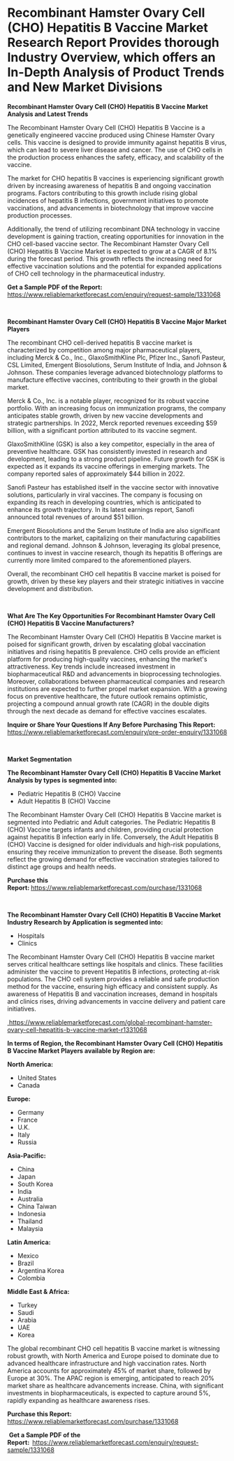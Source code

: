 <p><h1>Recombinant Hamster Ovary Cell (CHO) Hepatitis B Vaccine Market Research Report Provides thorough Industry Overview, which offers an In-Depth Analysis of Product Trends and New Market Divisions</h1></p><p><strong>Recombinant Hamster Ovary Cell (CHO) Hepatitis B Vaccine Market Analysis and Latest Trends</strong></p>
<p><p>The Recombinant Hamster Ovary Cell (CHO) Hepatitis B Vaccine is a genetically engineered vaccine produced using Chinese Hamster Ovary cells. This vaccine is designed to provide immunity against hepatitis B virus, which can lead to severe liver disease and cancer. The use of CHO cells in the production process enhances the safety, efficacy, and scalability of the vaccine. </p><p>The market for CHO hepatitis B vaccines is experiencing significant growth driven by increasing awareness of hepatitis B and ongoing vaccination programs. Factors contributing to this growth include rising global incidences of hepatitis B infections, government initiatives to promote vaccinations, and advancements in biotechnology that improve vaccine production processes. </p><p>Additionally, the trend of utilizing recombinant DNA technology in vaccine development is gaining traction, creating opportunities for innovation in the CHO cell-based vaccine sector. The Recombinant Hamster Ovary Cell (CHO) Hepatitis B Vaccine Market is expected to grow at a CAGR of 8.1% during the forecast period. This growth reflects the increasing need for effective vaccination solutions and the potential for expanded applications of CHO cell technology in the pharmaceutical industry.</p></p>
<p><strong>Get a Sample PDF of the Report:&nbsp;</strong> <a href="https://www.reliablemarketforecast.com/enquiry/request-sample/1331068?utm_campaign=3617&utm_medium=2&utm_source=Github&utm_content=ia&utm_term=19042025&utm_id=recombinant-hamster-ovary-cell-cho-hepatitis-b-vaccine">https://www.reliablemarketforecast.com/enquiry/request-sample/1331068</a></p>
<p>&nbsp;</p>
<p><strong>Recombinant Hamster Ovary Cell (CHO) Hepatitis B Vaccine Major Market Players</strong></p>
<p><p>The recombinant CHO cell-derived hepatitis B vaccine market is characterized by competition among major pharmaceutical players, including Merck & Co., Inc., GlaxoSmithKline Plc, Pfizer Inc., Sanofi Pasteur, CSL Limited, Emergent Biosolutions, Serum Institute of India, and Johnson & Johnson. These companies leverage advanced biotechnology platforms to manufacture effective vaccines, contributing to their growth in the global market.</p><p>Merck & Co., Inc. is a notable player, recognized for its robust vaccine portfolio. With an increasing focus on immunization programs, the company anticipates stable growth, driven by new vaccine developments and strategic partnerships. In 2022, Merck reported revenues exceeding $59 billion, with a significant portion attributed to its vaccine segment.</p><p>GlaxoSmithKline (GSK) is also a key competitor, especially in the area of preventive healthcare. GSK has consistently invested in research and development, leading to a strong product pipeline. Future growth for GSK is expected as it expands its vaccine offerings in emerging markets. The company reported sales of approximately $44 billion in 2022.</p><p>Sanofi Pasteur has established itself in the vaccine sector with innovative solutions, particularly in viral vaccines. The company is focusing on expanding its reach in developing countries, which is anticipated to enhance its growth trajectory. In its latest earnings report, Sanofi announced total revenues of around $51 billion.</p><p>Emergent Biosolutions and the Serum Institute of India are also significant contributors to the market, capitalizing on their manufacturing capabilities and regional demand. Johnson & Johnson, leveraging its global presence, continues to invest in vaccine research, though its hepatitis B offerings are currently more limited compared to the aforementioned players.</p><p>Overall, the recombinant CHO cell hepatitis B vaccine market is poised for growth, driven by these key players and their strategic initiatives in vaccine development and distribution.</p></p>
<p>&nbsp;</p>
<p><strong>What Are The Key Opportunities For Recombinant Hamster Ovary Cell (CHO) Hepatitis B Vaccine Manufacturers?</strong></p>
<p><p>The Recombinant Hamster Ovary Cell (CHO) Hepatitis B Vaccine market is poised for significant growth, driven by escalating global vaccination initiatives and rising hepatitis B prevalence. CHO cells provide an efficient platform for producing high-quality vaccines, enhancing the market's attractiveness. Key trends include increased investment in biopharmaceutical R&D and advancements in bioprocessing technologies. Moreover, collaborations between pharmaceutical companies and research institutions are expected to further propel market expansion. With a growing focus on preventive healthcare, the future outlook remains optimistic, projecting a compound annual growth rate (CAGR) in the double digits through the next decade as demand for effective vaccines escalates.</p></p>
<p><strong>Inquire or Share Your Questions If Any Before Purchasing This Report:</strong> <a href="https://www.reliablemarketforecast.com/enquiry/pre-order-enquiry/1331068?utm_campaign=3617&utm_medium=2&utm_source=Github&utm_content=ia&utm_term=19042025&utm_id=recombinant-hamster-ovary-cell-cho-hepatitis-b-vaccine">https://www.reliablemarketforecast.com/enquiry/pre-order-enquiry/1331068</a></p>
<p>&nbsp;</p>
<p><strong>Market Segmentation</strong></p>
<p><strong>The Recombinant Hamster Ovary Cell (CHO) Hepatitis B Vaccine Market Analysis by types is segmented into:</strong></p>
<p><ul><li>Pediatric Hepatitis B (CHO) Vaccine</li><li>Adult Hepatitis B (CHO) Vaccine</li></ul></p>
<p><p>The Recombinant Hamster Ovary Cell (CHO) Hepatitis B Vaccine market is segmented into Pediatric and Adult categories. The Pediatric Hepatitis B (CHO) Vaccine targets infants and children, providing crucial protection against hepatitis B infection early in life. Conversely, the Adult Hepatitis B (CHO) Vaccine is designed for older individuals and high-risk populations, ensuring they receive immunization to prevent the disease. Both segments reflect the growing demand for effective vaccination strategies tailored to distinct age groups and health needs.</p></p>
<p><strong>Purchase this Report:&nbsp;</strong><a href="https://www.reliablemarketforecast.com/purchase/1331068?utm_campaign=3617&utm_medium=2&utm_source=Github&utm_content=ia&utm_term=19042025&utm_id=recombinant-hamster-ovary-cell-cho-hepatitis-b-vaccine">https://www.reliablemarketforecast.com/purchase/1331068</a></p>
<p>&nbsp;</p>
<p><strong>The Recombinant Hamster Ovary Cell (CHO) Hepatitis B Vaccine Market Industry Research by Application is segmented into:</strong></p>
<p><ul><li>Hospitals</li><li>Clinics</li></ul></p>
<p><p>The Recombinant Hamster Ovary Cell (CHO) Hepatitis B vaccine market serves critical healthcare settings like hospitals and clinics. These facilities administer the vaccine to prevent Hepatitis B infections, protecting at-risk populations. The CHO cell system provides a reliable and safe production method for the vaccine, ensuring high efficacy and consistent supply. As awareness of Hepatitis B and vaccination increases, demand in hospitals and clinics rises, driving advancements in vaccine delivery and patient care initiatives.</p></p>
<p><a href="https://www.reliablemarketforecast.com/global-recombinant-hamster-ovary-cell-hepatitis-b-vaccine-market-r1331068?utm_campaign=3617&utm_medium=2&utm_source=Github&utm_content=ia&utm_term=19042025&utm_id=recombinant-hamster-ovary-cell-cho-hepatitis-b-vaccine">&nbsp;https://www.reliablemarketforecast.com/global-recombinant-hamster-ovary-cell-hepatitis-b-vaccine-market-r1331068</a></p>
<p><strong>In terms of Region, the Recombinant Hamster Ovary Cell (CHO) Hepatitis B Vaccine Market Players available by Region are:</strong></p>
<p>
    <p> <strong> North America: </strong>
        <ul>
            <li>United States</li>
            <li>Canada</li>
        </ul>
        </p> 
    <p> <strong> Europe: </strong>
        <ul>
            <li>Germany</li>
            <li>France</li>
            <li>U.K.</li>
            <li>Italy</li>
            <li>Russia</li>
        </ul>
        </p> 
    <p> <strong> Asia-Pacific: </strong>
        <ul>
            <li>China</li>
            <li>Japan</li>
            <li>South Korea</li>
            <li>India</li>
            <li>Australia</li>
            <li>China Taiwan</li>
            <li>Indonesia</li>
            <li>Thailand</li>
            <li>Malaysia</li>
        </ul>
        </p> 
    <p> <strong> Latin America: </strong>
        <ul>
            <li>Mexico</li>
            <li>Brazil</li>
            <li>Argentina Korea</li>
            <li>Colombia</li>
        </ul>
        </p> 
    <p> <strong> Middle East & Africa: </strong>
        <ul>
            <li>Turkey</li>
            <li>Saudi</li>
            <li>Arabia</li>
            <li>UAE</li>
            <li>Korea</li>
        </ul>
    </p>
    </p>
<p><p>The global recombinant CHO cell hepatitis B vaccine market is witnessing robust growth, with North America and Europe poised to dominate due to advanced healthcare infrastructure and high vaccination rates. North America accounts for approximately 45% of market share, followed by Europe at 30%. The APAC region is emerging, anticipated to reach 20% market share as healthcare advancements increase. China, with significant investments in biopharmaceuticals, is expected to capture around 5%, rapidly expanding as healthcare awareness rises.</p></p>
<p><strong>Purchase this Report: </strong><a href="https://www.reliablemarketforecast.com/purchase/1331068?utm_campaign=3617&utm_medium=2&utm_source=Github&utm_content=ia&utm_term=19042025&utm_id=recombinant-hamster-ovary-cell-cho-hepatitis-b-vaccine">https://www.reliablemarketforecast.com/purchase/1331068</a></p>
<p>&nbsp;<strong>Get a Sample PDF of the Report:&nbsp;&nbsp;</strong><a href="https://www.reliablemarketforecast.com/enquiry/request-sample/1331068?utm_campaign=3617&utm_medium=2&utm_source=Github&utm_content=ia&utm_term=19042025&utm_id=recombinant-hamster-ovary-cell-cho-hepatitis-b-vaccine">https://www.reliablemarketforecast.com/enquiry/request-sample/1331068</a></p>
<p><strong></strong></p>
<p><p></p><p></p><p></p></p>